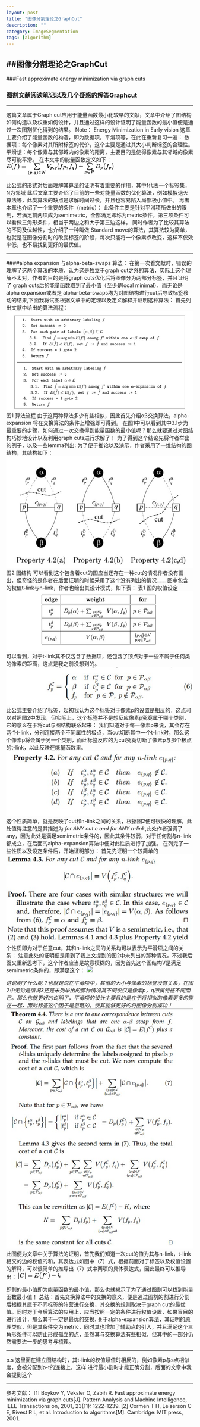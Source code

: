 ```yaml
---
layout: post
title: "图像分割理论之GraphCut"
description: ""
category: ImageSegmentation
tags: [algorithm] 
---
```



##图像分割理论之GraphCut
---



###Fast approximate energy minimization via graph cuts
### 图割文献阅读笔记以及几个疑惑的解答Graphcut
------
这篇文章属于Graph cut应用于能量函数最小化较早的文献，文章中介绍了图结构如何构造以及权重如何设计，并且通过这样的设计证明了能量函数的最小值便是通过一次图割优化得到的结果。
Note：
Energy Minimization in Early vision
这章主要介绍了能量函数的构造，即为数据项，平滑项等，在此在重新复习一遍：
数据项：每个像素对其所附标签的代价，这个主要是通过其大小判断标签的合理性。
平滑想：每个像素与其邻域内的像素的距离，主要目的是使得像素与其邻域的像素尽可能平滑。
在本文中的能量函数定义如下：   
![formula](/assets/images/11-1-f1.jpg)

此公式的形式对后面理解其算法的证明有着重要的作用，其中f代表一个标签集，N为邻域
此后文章主要介绍了目前的一些对能量函数的优化算法，例如模拟退火算法等，此类算法的缺点是求解时间过长，并且也容易陷入局部极小值中。
再者本章也介绍了一个重要的条件（metric）：
此条件主要是针对平滑项所做出的限制，若满足前两项成为semimetric，全部满足即称为metric条件，第三项条件可以看做三角形条件，相当于两边之和大于第三边这样。
同时作者为了比较其算法的不同及优越性，也介绍了一种叫做
Standard move的算法，其算法较为简单，也就是在图像分割时的改变标签的阶段，每次只能将一个像素点改变，这样不仅效率低，也不易找到更好的最优值。

----
####alpha expansion 与alpha-beta-swaps 算法：
在第一次看文献时，错误的理解了这两个算法的本质，认为这是独立于graph cut之外的算法，实际上这个理解不太对，作者的目的是将graph cuts优化后将图像分为两部分标签，并且证明了 graph cuts后的能量函数取到了最小值（至少是local minimal），而无论是alpha expansion或者是 alpha-beta-swaps均为对图结构进行cut后导致标签移动的结果,下面我将试图根据文章中的定理以及定义解释并证明这种算法：
首先列出文献中给出的算法流程：
![算法流程](/assets/images/11-1.jpg)
图1 算法流程
由于这两种算法多少有些相似，因此首先介绍αβ交换算法，alpha-expansion 将在交换算法的条件上增强即可得到。
在图1中可以看到其中3.1步为最重要的步骤，如何通过一次交换得到能量函数的最小值呢？那么就要通过对图结构巧妙地设计以及利用graph cuts进行求解了！
为了得到这个结论先将作者举出的例子，以及一些lemma列出:
为了便于推论以及演示，作者采用了一维结构的图结构，其结构如下：
![图结构](/assets/images/11-1-1.jpg)
图2 图结构
可以看到这个包含着cut的图应当还存在一种cut的情况作者没有画出，但奇怪的是作者在后面证明的时候采用了这个没有列出的情况……
图中包含的权值t-link与n-link，作者也给出其设计模式，如下表：
表1 图的权值设定
![图的权值设定表](/assets/images/11-1-2.jpg)
可以看到，对于t-link其不仅包含了数据项，还包含了顶点对于一些不属于任何类的像素的距离，这点是我之前没想到的。
![公式](/assets/images/11-1-3.jpg)
此公式主要介绍了标签，起初我认为这个标签对于像素p的设置是相反的，这点可以对照图2中发现，但实际上，这个标签并不是想反应像素p究竟属于哪个类别，它的意义在于将cut与图结构联系起来：
我们知道对于每一像素p来说，其会存在两个t-link，分别连接两个不同属性的极点，当cut切断其中一个t-link时，那么这个像素p将会属于另一个类别，而此标签反应的为cut究竟切断了像素p与那个极点的t-link，以此反映在能量函数里。
![性质](/assets/images/11-1-4.jpg)
这个性质简单，就是反映了cut和n-link之间的关系，根据图2便可很快的理解，此处值得注意的是其描述为 *for ANY cut c and for ANY n-link*,此处作者强调了any，因为此处是满足semimetric条件的，因此其条件较弱，对于任何割与n-link都成立，在后面的alpha-expansion算法中便对此性质进行了加强。
在列完了一些性质以及设定条件后，开始证明部分：
首先先证明一个较简单的
![证明](/assets/images/11-1-5.jpg)
个性质即为对于任意cut，其和n-link之间的关系均可以表示为平滑项之间的关系：
注意此处的证明便是用到了我上文提到的图2中未列出的那种情况，不过我后面又重新思考下，这个作者应当是故意模糊的，因为首先这个图结构V是满足semimetric条件的，即满足这个：
<img src="http://www.forkosh.com/mathtex.cgi?\[V(\alpha ,\beta )=V(\beta ,\alpha )\ge 0\]">

*这说明了什么呢？也就是说在平滑项中，其值的大小与像素的标签没有关系，在图2中无论是情况3还是未列举出的那种情况其不同仅仅是像素p，q所属特征不同而已。那么也就更好的说明了，平滑项的设计主要目的是在于将相似的像素更多的聚在一起，而对标签这个因子是忽略的，使其能够更好的将图像分割成功！*
![证明](/assets/images/11-1-6.jpg)
此图便为文章中关于算法的证明，首先我们知道一次cut的值为其与n-link，t-link相交的边的权值的和，其表达式如图中（7）式，根据前面对于标签以及权值设置的解释，可以很简单的推导出（7）式中两项的具体表达式，因此最终可以推导出：
![formula2](/assets/images/11-1-f2.jpg)

即割的最小值即为能量函数的最小值，那么也就揭示了为了通过图割可以找到能量函数最小值！
总结：首先交换算法中的交换的意义，便是通过图割的割进行分割后根据其属于不同标签的阵营进行交换，其交换的规则取决于graph cut的最优值。同时对于今后算法的应用上，应当按照一定的条件进行权值设置，如果盲目的进行设计，那么其不一定是最优的交换.
关于alpha-expansion算法，其证明的原理类似，但是其条件变为metric，同时其也增加了辅助点的引入，并且满足这个三角形条件可以防止形成孤立的点，虽然其与交换算法有些相似，但其中的一部分仍然需要进一步的思考与梳理。

----


p.s 这里面在建立图结构时，其t-link的权值赋值时相反的，例如像素p与s点相似度，会被分配到p-t的连接上，这样
进行最小割时才能正确分割，后面的文章中我会提到这个




---------
参考文献：
[1] Boykov Y, Veksler O, Zabih R. Fast approximate energy minimization via graph cuts[J]. Pattern Analysis and Machine Intelligence, IEEE Transactions on, 2001, 23(11): 1222-1239.
[2] Cormen T H, Leiserson C E, Rivest R L, et al. Introduction to algorithms[M]. Cambridge: MIT press, 2001.




